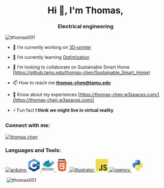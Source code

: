 <h1 align="center">Hi 👋, I'm Thomas,</h1>
<h3 align="center">Electrical engineering</h3>

<p align="left"> <img src="https://komarev.com/ghpvc/?username=tthomas001&label=Profile%20views&color=175954&style=flat-square" alt="tthomas001" /> </p>

- 🔭 I’m currently working on [3D-printer](https://github.com/TThomas001/Printer)

- 🌱 I’m currently learning [Optimization](https://colab.research.google.com/drive/1m4Bvd-edxy4HjFKmUUb1Pk8-v9UofgjV)

- 👯 I’m looking to collaborate on Sustainable Smart Home [https://github.tamu.edu/thomas-chen/Sustainable_Smart_Home)

- 📫 How to reach me **thomas-chen@tamu.edu**

- 📄 Know about my experiences [https://thomas-chen.w3spaces.com/](https://thomas-chen.w3spaces.com/)

- ⚡ Fun fact **I think we might live in virtual reality**

<h3 align="left">Connect with me:</h3>
<p align="left">
<a href="https://linkedin.com/in/thomas chen" target="blank"><img align="center" src="https://raw.githubusercontent.com/rahuldkjain/github-profile-readme-generator/master/src/images/icons/Social/linked-in-alt.svg" alt="thomas chen" height="30" width="40" /></a>
</p>

<h3 align="left">Languages and Tools:</h3>
<p align="left"> <a href="https://www.arduino.cc/" target="_blank" rel="noreferrer"> <img src="https://cdn.worldvectorlogo.com/logos/arduino-1.svg" alt="arduino" width="40" height="40"/> </a> <a href="https://www.w3schools.com/cpp/" target="_blank" rel="noreferrer"> <img src="https://raw.githubusercontent.com/devicons/devicon/master/icons/cplusplus/cplusplus-original.svg" alt="cplusplus" width="40" height="40"/> </a> <a href="https://www.docker.com/" target="_blank" rel="noreferrer"> <img src="https://raw.githubusercontent.com/devicons/devicon/master/icons/docker/docker-original-wordmark.svg" alt="docker" width="40" height="40"/> </a> <a href="https://www.w3.org/html/" target="_blank" rel="noreferrer"> <img src="https://raw.githubusercontent.com/devicons/devicon/master/icons/html5/html5-original-wordmark.svg" alt="html5" width="40" height="40"/> </a> <a href="https://www.adobe.com/in/products/illustrator.html" target="_blank" rel="noreferrer"> <img src="https://www.vectorlogo.zone/logos/adobe_illustrator/adobe_illustrator-icon.svg" alt="illustrator" width="40" height="40"/> </a> <a href="https://developer.mozilla.org/en-US/docs/Web/JavaScript" target="_blank" rel="noreferrer"> <img src="https://raw.githubusercontent.com/devicons/devicon/master/icons/javascript/javascript-original.svg" alt="javascript" width="40" height="40"/> </a> <a href="https://opencv.org/" target="_blank" rel="noreferrer"> <img src="https://www.vectorlogo.zone/logos/opencv/opencv-icon.svg" alt="opencv" width="40" height="40"/> </a> <a href="https://www.python.org" target="_blank" rel="noreferrer"> <img src="https://raw.githubusercontent.com/devicons/devicon/master/icons/python/python-original.svg" alt="python" width="40" height="40"/> </a> </p>

<p>&nbsp;<img align="center" src="https://github-readme-stats.vercel.app/api?username=tthomas001&show_icons=true&theme=dark&title_color=15bbd1&locale=en" alt="tthomas001" /></p>
